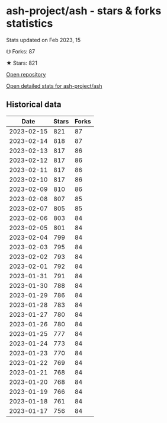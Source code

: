 # ash-project/ash - stars & forks statistics

Stats updated on Feb 2023, 15

☋ Forks: 87

★ Stars: 821

[Open repository](https://github.com/ash-project/ash)

[Open detailed stats for ash-project/ash](https://reviewgithub.com/rep/ash-project/ash)

## Historical data
| Date | Stars | Forks |
|------|-------|-------|
| 2023-02-15 | 821 | 87 | 
| 2023-02-14 | 818 | 87 | 
| 2023-02-13 | 817 | 86 | 
| 2023-02-12 | 817 | 86 | 
| 2023-02-11 | 817 | 86 | 
| 2023-02-10 | 817 | 86 | 
| 2023-02-09 | 810 | 86 | 
| 2023-02-08 | 807 | 85 | 
| 2023-02-07 | 805 | 85 | 
| 2023-02-06 | 803 | 84 | 
| 2023-02-05 | 801 | 84 | 
| 2023-02-04 | 799 | 84 | 
| 2023-02-03 | 795 | 84 | 
| 2023-02-02 | 793 | 84 | 
| 2023-02-01 | 792 | 84 | 
| 2023-01-31 | 791 | 84 | 
| 2023-01-30 | 788 | 84 | 
| 2023-01-29 | 786 | 84 | 
| 2023-01-28 | 783 | 84 | 
| 2023-01-27 | 780 | 84 | 
| 2023-01-26 | 780 | 84 | 
| 2023-01-25 | 777 | 84 | 
| 2023-01-24 | 773 | 84 | 
| 2023-01-23 | 770 | 84 | 
| 2023-01-22 | 769 | 84 | 
| 2023-01-21 | 768 | 84 | 
| 2023-01-20 | 768 | 84 | 
| 2023-01-19 | 766 | 84 | 
| 2023-01-18 | 761 | 84 | 
| 2023-01-17 | 756 | 84 | 


